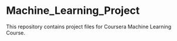 # Machine_Learning_Project

This repository contains project files for Coursera Machine Learning Course.
